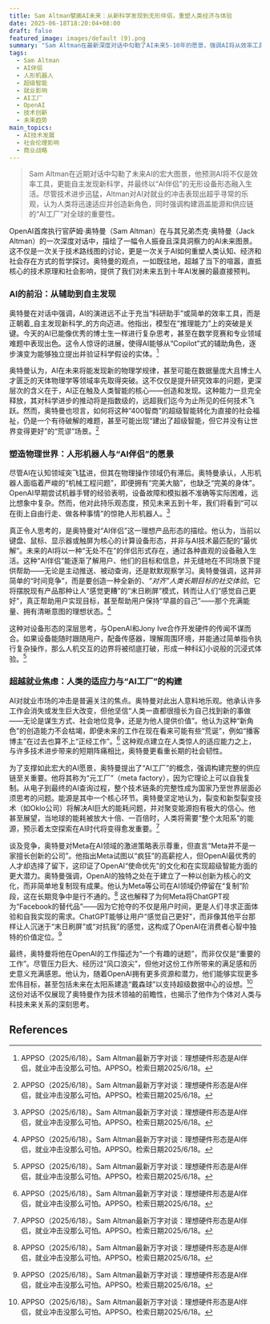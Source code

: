 ```yaml
---
title: Sam Altman擘画AI未来：从新科学发现到无形伴侣，重塑人类经济与体验
date: 2025-06-18T18:20:04+08:00
draft: false
featured_image: images/default (9).png
summary: "Sam Altman在最新深度对话中勾勒了AI未来5-10年的愿景，强调AI将从效率工具进化到能自主发现新科学，并以“AI伴侣”的形态融入日常生活。他乐观地看待AI对就业的冲击，认为人类适应力将创造新角色，并提出构建完善的“AI工厂”供应链以支撑未来AI发展。"
tags: 
  - Sam Altman
  - AI伴侣
  - 人形机器人
  - 超级智能
  - 就业影响
  - AI工厂
  - OpenAI
  - 技术创新
  - 未来趋势
main_topics: 
  - AI技术发展
  - 社会伦理影响
  - 商业战略
---
```


> Sam Altman在近期对话中勾勒了未来AI的宏大图景，他预测AI将不仅是效率工具，更能自主发现新科学，并最终以“AI伴侣”的无形设备形态融入生活。尽管技术进步迅猛，Altman对AI对就业的冲击表现出超乎寻常的乐观，认为人类将迅速适应并创造新角色，同时强调构建涵盖能源和供应链的“AI工厂”对全球的重要性。

OpenAI首席执行官萨姆·奥特曼（Sam Altman）在与其兄弟杰克·奥特曼（Jack Altman）的一次深度对话中，描绘了一幅令人振奋且深具洞察力的AI未来图景。这不仅是一次关于技术路线图的讨论，更是一次关于AI如何重塑人类认知、经济和社会存在方式的哲学探讨。奥特曼的观点，一如既往地，超越了当下的喧嚣，直抵核心的技术原理和社会影响，提供了我们对未来五到十年AI发展的最直接预判。

### AI的前沿：从辅助到自主发现

奥特曼在对话中强调，AI的演进远不止于充当“科研助手”或简单的效率工具，而是正朝着_自主发现新科学_的方向迈进。他指出，模型在“推理能力”上的突破是关键。今天的AI已能像优秀的博士生一样进行复杂思考，甚至在数学竞赛和专业领域难题中表现出色。这令人惊讶的进展，使得AI能够从“Copilot”式的辅助角色，逐步演变为能够独立提出并验证科学假设的实体。[^1]

奥特曼认为，AI在未来将能发现新的物理学规律，甚至可能在数据量庞大且博士人才匮乏的天体物理学等领域率先取得突破。这不仅仅是提升研究效率的问题，更深层次的含义在于，AI正在触及人类智能的核心——创造和发现。这种能力一旦完全释放，其对科学进步的推动将是指数级的，远超我们迄今为止所见的任何技术飞跃。然而，奥特曼也坦言，如何将这种“400智商”的超级智能转化为直接的社会福祉，仍是一个有待破解的难题，甚至可能出现“建出了超级智能，但它并没有让世界变得更好”的“荒谬”场景。[^1]

### 塑造物理世界：人形机器人与“AI伴侣”的愿景

尽管AI在认知领域突飞猛进，但其在物理操作领域仍有滞后。奥特曼承认，人形机器人面临着严峻的“机械工程问题”，即便拥有“完美大脑”，也缺乏“完美的身体”。OpenAI早期尝试机器手臂的经验表明，设备故障和模拟器不准确等实际困难，远比想象中复杂。然而，他对此持乐观态度，预见未来五到十年，我们将看到“可以在街上自由行走、做各种事情”的惊艳人形机器人。[^1]

真正令人思考的，是奥特曼对“AI伴侣”这一理想产品形态的描绘。他认为，当前以键盘、鼠标、显示器或触屏为核心的计算设备形态，并非与AI技术最匹配的“最优解”。未来的AI将以一种“无处不在”的伴侣形式存在，通过各种直观的设备融入生活。这种“AI伴侣”能逐渐了解用户、他们的目标和信息，并无缝地在不同场景下提供帮助——无论是主动推送、被动查询，还是默默观察学习。奥特曼强调，这并非简单的“时间竞争”，而是要创造一种全新的、_“对齐”人类长期目标的社交体验_。它将摆脱现有产品那种让人“感觉更糟”的“末日刷屏”模式，转而让人们“感觉自己更好”，真正帮助用户实现目标，甚至帮助用户保持“早晨的自己”——那个充满能量、拥有清晰意图的理想状态。[^1]

这种对设备形态的深层思考，与OpenAI和Jony Ive合作开发硬件的传闻不谋而合。如果设备能随时跟随用户，配备传感器，理解周围环境，并能通过简单指令执行复杂操作，那么人机交互的边界将被彻底打破，形成一种科幻小说般的沉浸式体验。[^1]

### 超越就业焦虑：人类的适应力与“AI工厂”的构建

AI对就业市场的冲击是普遍关注的焦点。奥特曼对此出人意料地乐观。他承认许多工作会消失或发生巨大改变，但他坚信“人类一直都很擅长为自己找到新的事做——无论是谋生方式、社会地位竞争，还是为他人提供价值”。他认为这种“新角色”的创造能力不会枯竭，即便未来的工作在现在看来可能有些“荒诞”，例如“播客博主”在过去也算不上“正经工作”。[^1] 这种观点建立在人类惊人的适应能力之上，与许多技术进步带来的短期阵痛相比，奥特曼更看重长期的社会韧性。

为了支撑如此宏大的AI愿景，奥特曼提出了“AI工厂”的概念，强调构建完整的供应链至关重要。他将其称为“元工厂”（meta factory），因为它理论上可以自我复制。从电子到最终的AI查询过程，整个技术链条的完整性成为国家乃至世界层面必须思考的问题。能源是其中一个核心环节。奥特曼坚定地认为，裂变和新型裂变技术（如Oklo公司）将解决AI巨大的能耗问题，并对聚变能源抱有极大的信心。他甚至展望，当地球的能耗被放大十倍、一百倍时，人类将需要“整个太阳系”的能源，预示着太空探索在AI时代将变得愈发重要。[^1]

谈及竞争，奥特曼对Meta在AI领域的激进策略表示尊重，但直言“Meta并不是一家擅长创新的公司”。他指出Meta试图以“疯狂”的高薪挖人，但OpenAI最优秀的人才却选择了留下，这印证了OpenAI“使命优先”的文化和在实现超级智能方面的更大潜力。奥特曼强调，OpenAI的独特之处在于建立了一种以创新为核心的文化，而非简单地复制现有成果。他认为Meta等公司在AI领域仍停留在“复制”阶段，这在长期竞争中是行不通的。[^1] 这也解释了为何Meta将ChatGPT视为“Facebook的替代品”——因为它抢夺的不仅是用户时间，更是人们寻求正面体验和自我实现的需求。ChatGPT能够让用户“感觉自己更好”，而非像其他平台那样让人沉迷于“末日刷屏”或“对抗我”的感觉，这构成了OpenAI在消费者心智中独特的价值定位。[^1]

最终，奥特曼将他在OpenAI的工作描述为“一个有趣的谜题”，而非仅仅是“重要的工作”。尽管压力巨大、经历过“风口浪尖”，但他对这份工作所带来的满足感和历史意义充满感恩。他认为，随着OpenAI拥有更多资源和潜力，他们能够实现更多宏伟目标，甚至包括未来在太阳系建造“戴森球”以支持超级数据中心的设想。[^1] 这份对话不仅展现了奥特曼作为技术领袖的前瞻性，也揭示了他作为个体对人类与科技未来关系的深刻思考。

## References
[^1]: APPSO（2025/6/18）。Sam Altman最新万字对谈：理想硬件形态是AI伴侣，就业冲击没那么可怕。APPSO。检索日期2025/6/18。
[^2]: 爱范儿（2025/6/18）。[Sam Altman 最新万字对谈：理想硬件形态是 AI 伴侣，就业冲击没那么可怕](https://www.ifanr.com/1627477)。爱范儿。检索日期2025/6/18。
[^3]: 53AI-AI知识库（2025/3/24）。[Sam Altman最新万字访谈实录：我大部分时间都专注于对研发、算力和产品的思考](https://www.53ai.com/news/LargeLanguageModel/2025032468514.html)。53AI-AI知识库。检索日期2025/6/18。
[^4]: 网易（未知日期）。[Sam Altman最新对谈实录：OpenAI的AI平台商业终局猜想](https://www.163.com/dy/article/JVHMMG5G051193U6.html)。网易。检索日期2025/6/18。
[^5]: Xueqiu（未知日期）。[Sam Altman最新访谈：AI将发现新科学，未来AI伴侣无处不在，人形机器人街头漫步](https://xueqiu.com/1107854878/339179937)。Xueqiu。检索日期2025/6/18。

